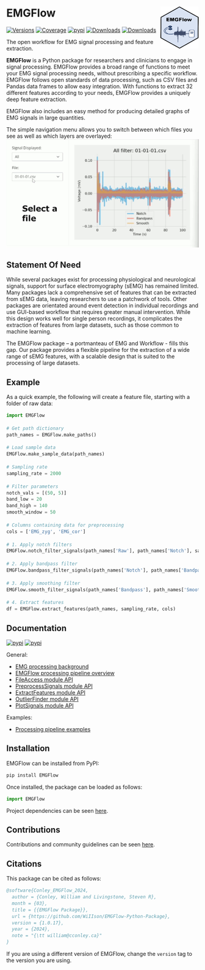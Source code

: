 # EMGFlow <img src="HexSticker.png"  width="100" height="110" align="right">

[![Versions](https://img.shields.io/pypi/pyversions/EMGFlow.svg?logo=python&logoColor=FFE873)](https://pypi.python.org/pypi/emgflow)
[![Coverage](https://img.shields.io/endpoint?url=https://gist.githubusercontent.com/WiIIson/da00e624c5ba768584057a6ea7c53860/raw/covbadge.json)](https://github.com/WiIIson/EMGFlow-Python-Package/actions)
[![pypi](https://img.shields.io/pypi/v/emgflow.svg)](https://pypi.python.org/pypi/emgflow)
[![Downloads](https://static.pepy.tech/badge/EMGFlow/month)](https://pepy.tech/project/EMGFlow)
[![Downloads](https://static.pepy.tech/badge/EMGFlow)](https://pepy.tech/project/EMGFlow)

The open workflow for EMG signal processing and feature extraction.

**EMGFlow** is a Python package for researchers and clinicians to engage in signal processing. EMGFlow provides a broad range of functions to meet your EMG signal processing needs, without prescribing a specific workflow. EMGFlow follows open standards of data processing, such as CSV files and Pandas data frames to allow easy integration. With functions to extract 32 different features according to your needs, EMGFlow provides a uniquely deep feature extraction.

EMGFlow also includes an easy method for producing detailed graphs of EMG signals in large quantities.

The simple navigation menu allows you to switch between which files you see as well as which layers are overlayed:
![Example 1](EMGFlow_GUI.gif)

## Statement Of Need

While several packages exist for processing physiological and neurological signals, support for surface electromyography (sEMG) has remained limited. Many packages lack a comprehensive set of features that can be extracted from sEMG data, leaving researchers to use a patchwork of tools. Other packages are orientated around event detection in individual recordings and use GUI-based workflow that requires greater manual intervention. While this design works well for single person recordings, it complicates the extraction of features from large datasets, such as those common to machine learning.

The EMGFlow package – a portmanteau of EMG and Workflow - fills this gap. Our package provides a flexible pipeline for the extraction of a wide range of sEMG features, with a scalable design that is suited to the processing of large datasets.

## Example

As a quick example, the following will create a feature file, starting with a folder of raw data:
```python
import EMGFlow

# Get path dictionary
path_names = EMGFlow.make_paths()

# Load sample data
EMGFlow.make_sample_data(path_names)

# Sampling rate
sampling_rate = 2000

# Filter parameters
notch_vals = [(50, 5)]
band_low = 20
band_high = 140
smooth_window = 50

# Columns containing data for preprocessing
cols = ['EMG_zyg', 'EMG_cor']

# 1. Apply notch filters
EMGFlow.notch_filter_signals(path_names['Raw'], path_names['Notch'], sampling_rate, notch_vals, cols)

# 2. Apply bandpass filter
EMGFlow.bandpass_filter_signals(path_names['Notch'], path_names['Bandpass'], sampling_rate, band_low, band_high, cols)

# 3. Apply smoothing filter
EMGFlow.smooth_filter_signals(path_names['Bandpass'], path_names['Smooth'], smooth_window, cols)

# 4. Extract features
df = EMGFlow.extract_features(path_names, sampling_rate, cols)
```

## Documentation

[![pypi](https://img.shields.io/badge/documentation-online-brightgreen.svg)](https://wiiison.github.io/EMGFlow-Python-Package/reference/api-overview.html)
[![pypi](https://img.shields.io/badge/tutorials-examples-orange.svg?colorB=E91E63)](https://wiiison.github.io/EMGFlow-Python-Package/guide/examples.html)

General:
- [EMG processing background](https://wiiison.github.io/EMGFlow-Python-Package/guide/about-emg.html)
- [EMGFlow processing pipeline overview](https://wiiison.github.io/EMGFlow-Python-Package/reference/api-overview.html)
- [FileAccess module API](https://wiiison.github.io/EMGFlow-Python-Package/reference/access-files.html)
- [PreprocessSignals module API](https://wiiison.github.io/EMGFlow-Python-Package/reference/preprocess-signals.html)
- [ExtractFeatures module API](https://wiiison.github.io/EMGFlow-Python-Package/reference/extract-features.html)
- [OutlierFinder module API](https://wiiison.github.io/EMGFlow-Python-Package/reference/detect-outliers.html)
- [PlotSignals module API](https://wiiison.github.io/EMGFlow-Python-Package/reference/plot-signals.html)

Examples:
- [Processing pipeline examples](https://wiiison.github.io/EMGFlow-Python-Package/guide/examples.html)

## Installation

EMGFlow can be installed from PyPI:
```python
pip install EMGFlow
```

Once installed, the package can be loaded as follows:
```python
import EMGFlow
```

Project dependencies can be seen [here](pyproject.toml).

## Contributions

Contributions and community guidelines can be seen [here](https://github.com/WiIIson/EMGFlow-Python-Package/blob/main/.github/CONTRIBUTING.md).

## Citations

This package can be cited as follows:

```bibtex
@software{Conley_EMGFlow_2024,
  author = {Conley, William and Livingstone, Steven R},
  month = {03},
  title = {{EMGFlow Package}},
  url = {https://github.com/WiIIson/EMGFlow-Python-Package},
  version = {1.0.17},
  year = {2024},
  note = "{\tt william@cconley.ca}"
}
```

If you are using a different version of EMGFlow, change the `version` tag to the version you are using.